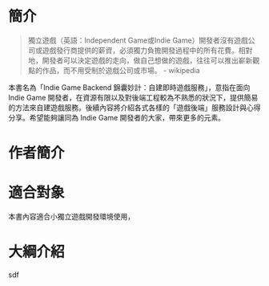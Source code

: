 # 簡介

> 獨立遊戲（英語：Independent Game或Indie Game）開發者沒有遊戲公司或遊戲發行商提供的薪資，必須獨力負擔開發過程中的所有花費。相對地，開發者可以決定遊戲的走向，做自己想做的遊戲，往往可以推出嶄新觀點的作品，而不用受制於遊戲公司或市場。 - wikipedia

本書名為「Indie Game Backend 錦囊妙計：自建即時遊戲服務」，意指在面向 Indie Game 開發者，在資源有限以及對後端工程較為不熟悉的狀況下，提供簡易的方法來自建遊戲服務。後續內容將介紹各式各樣的「遊戲後端」服務設計與心得分享。希望能夠讓同為 Indie Game 開發者的大家，帶來更多的元素。

# 作者簡介

# 適合對象

本書內容適合小獨立遊戲開發環境使用，

# 大綱介紹

sdf

